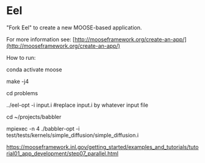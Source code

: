 Eel
=====

"Fork Eel" to create a new MOOSE-based application.

For more information see: [http://mooseframework.org/create-an-app/](http://mooseframework.org/create-an-app/)


How to run: 

conda activate moose

make -j4

cd problems

../eel-opt -i input.i #replace input.i by whatever input file


cd ~/projects/babbler

mpiexec -n 4 ./babbler-opt -i test/tests/kernels/simple_diffusion/simple_diffusion.i

https://mooseframework.inl.gov/getting_started/examples_and_tutorials/tutorial01_app_development/step07_parallel.html
